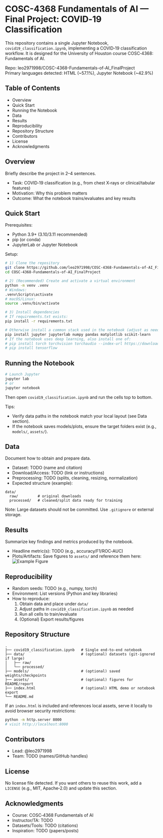 # COSC-4368 Fundamentals of AI — Final Project: COVID‑19 Classification

This repository contains a single Jupyter Notebook, `covid19_classification.ipynb`, implementing a COVID‑19 classification workflow. It is designed for the University of Houston course COSC‑4368: Fundamentals of AI.

Repo: leo2971998/COSC-4368-Fundamentals-of-AI_FinalProject  
Primary languages detected: HTML (~57.1%), Jupyter Notebook (~42.9%)

## Table of Contents
- Overview
- Quick Start
- Running the Notebook
- Data
- Results
- Reproducibility
- Repository Structure
- Contributors
- License
- Acknowledgments

## Overview
Briefly describe the project in 2–4 sentences.

- Task: COVID‑19 classification (e.g., from chest X‑rays or clinical/tabular features)
- Motivation: Why this problem matters
- Outcome: What the notebook trains/evaluates and key results

## Quick Start

Prerequisites:
- Python 3.9+ (3.10/3.11 recommended)
- pip (or conda)
- JupyterLab or Jupyter Notebook

Setup:
```bash
# 1) Clone the repository
git clone https://github.com/leo2971998/COSC-4368-Fundamentals-of-AI_FinalProject.git
cd COSC-4368-Fundamentals-of-AI_FinalProject

# 2) (Recommended) Create and activate a virtual environment
python -m venv .venv
# Windows:
.venv\Scripts\activate
# macOS/Linux:
source .venv/bin/activate

# 3) Install dependencies
# If requirements.txt exists:
pip install -r requirements.txt

# Otherwise install a common stack used in the notebook (adjust as needed):
pip install jupyter jupyterlab numpy pandas matplotlib scikit-learn
# If the notebook uses deep learning, also install one of:
# pip install torch torchvision torchaudio --index-url https://download.pytorch.org/whl/cu121
# pip install tensorflow
```

## Running the Notebook
```bash
# Launch Jupyter
jupyter lab
# or
jupyter notebook
```
Then open `covid19_classification.ipynb` and run the cells top to bottom.

Tips:
- Verify data paths in the notebook match your local layout (see Data section).
- If the notebook saves models/plots, ensure the target folders exist (e.g., `models/`, `assets/`).

## Data
Document how to obtain and prepare data.

- Dataset: TODO (name and citation)
- Download/Access: TODO (link or instructions)
- Preprocessing: TODO (splits, cleaning, resizing, normalization)
- Expected structure (example):
```
data/
  raw/         # original downloads
  processed/   # cleaned/split data ready for training
```
Note: Large datasets should not be committed. Use `.gitignore` or external storage.

## Results
Summarize key findings and metrics produced by the notebook.

- Headline metric(s): TODO (e.g., accuracy/F1/ROC‑AUC)
- Plots/Artifacts: Save figures to `assets/` and reference them here:
![Example Figure](assets/example.png)

## Reproducibility
- Random seeds: TODO (e.g., numpy, torch)
- Environment: List versions (Python and key libraries)
- How to reproduce:
  1. Obtain data and place under `data/`
  2. Adjust paths in `covid19_classification.ipynb` as needed
  3. Run all cells to train/evaluate
  4. (Optional) Export results/figures

## Repository Structure
```
.
├── covid19_classification.ipynb   # Single end‑to‑end notebook
├── data/                          # (optional) datasets (git‑ignored if large)
│   ├── raw/
│   └── processed/
├── models/                        # (optional) saved weights/checkpoints
├── assets/                        # (optional) figures for README/report
├── index.html                     # (optional) HTML demo or notebook export
└── README.md
```

If an `index.html` is included and references local assets, serve it locally to avoid browser security restrictions:
```bash
python -m http.server 8000
# visit http://localhost:8000
```

## Contributors
- Lead: @leo2971998
- Team: TODO (names/GitHub handles)

## License
No license file detected. If you want others to reuse this work, add a `LICENSE` (e.g., MIT, Apache‑2.0) and update this section.

## Acknowledgments
- Course: COSC‑4368 Fundamentals of AI
- Instructor/TA: TODO
- Datasets/Tools: TODO (citations)
- Inspiration: TODO (papers/posts)
